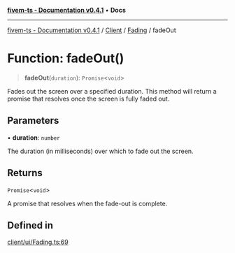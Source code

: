 [**fivem-ts - Documentation v0.4.1**](../../../../../README.md) • **Docs**

***

[fivem-ts - Documentation v0.4.1](../../../../../README.md) / [Client](../../../README.md) / [Fading](../README.md) / fadeOut

# Function: fadeOut()

> **fadeOut**(`duration`): `Promise`\<`void`\>

Fades out the screen over a specified duration.
This method will return a promise that resolves once the screen is fully faded out.

## Parameters

• **duration**: `number`

The duration (in milliseconds) over which to fade out the screen.

## Returns

`Promise`\<`void`\>

A promise that resolves when the fade-out is complete.

## Defined in

[client/ui/Fading.ts:69](https://github.com/Purpose-Dev/fivem-ts/blob/main/src/client/ui/Fading.ts#L69)

